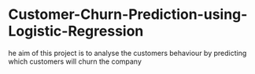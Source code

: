 # Customer-Churn-Prediction-using-Logistic-Regression
he aim of this project is to analyse the customers behaviour by predicting which customers will churn the company
